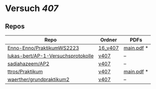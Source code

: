 # Versuch *407*

## Repos

|                                      Repo                                      |                                       Ordner                                       |                                                                              PDFs                                                                              |
|--------------------------------------------------------------------------------|------------------------------------------------------------------------------------|----------------------------------------------------------------------------------------------------------------------------------------------------------------|
|[Enno-Enno/PraktikumWS2223](../repo/Enno-Enno/PraktikumWS2223)                  |[16_v407](https://github.com/Enno-Enno/PraktikumWS2223/tree/main/16_v407)           |[main.pdf](https://docs.google.com/viewer?url=https://raw.githubusercontent.com/NicoWeio/awesome-ap-pdfs/main/Enno-Enno%E2%88%95PraktikumWS2223/407/main.pdf) \*|
|[lukas-bert/AP-1-Versuchsprotokolle](../repo/lukas-bert/AP-1-Versuchsprotokolle)|[v407](https://github.com/lukas-bert/AP-1-Versuchsprotokolle/tree/main/v407)        |–                                                                                                                                                               |
|[sadiahazeem/AP2](../repo/sadiahazeem/AP2)                                      |[v407](https://github.com/sadiahazeem/AP2/tree/main/Fresnelelel/latex-template/v407)|–                                                                                                                                                               |
|[ttros/Praktikum](../repo/ttros/Praktikum)                                      |[v407](https://github.com/ttros/Praktikum/tree/main/Protokolle/v407)                |[main.pdf](https://docs.google.com/viewer?url=https://raw.githubusercontent.com/NicoWeio/awesome-ap-pdfs/main/ttros%E2%88%95Praktikum/407/main.pdf) \*          |
|[waerther/grundpraktikum2](../repo/waerther/grundpraktikum2)                    |[v407](https://github.com/waerther/grundpraktikum2/tree/master/v407)                |–                                                                                                                                                               |
